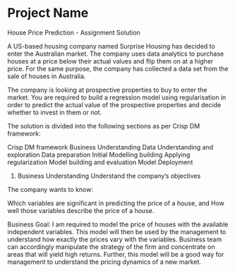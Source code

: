 # Project Name
House Price Prediction - Assignment Solution

A US-based housing company named Surprise Housing has decided to enter the Australian market. 
The company uses data analytics to purchase houses at a price below their actual values and 
flip them on at a higher price. For the same purpose, the company has collected a data set 
from the sale of houses in Australia. 

The company is looking at prospective properties to buy to enter the market. You are required 
to build a regression model using regularisation in order to predict the actual value of the 
prospective properties and decide whether to invest in them or not.

The solution is divided into the following sections as per Crisp DM framework:

Crisp DM framework
Business Understanding
Data Understanding and exploration
Data preparation
Initial Modelling building
Applying regularization
Model building and evaluation
Model Deployment

1. Business Understanding
Understand the company’s objectives

The company wants to know:

Which variables are significant in predicting the price of a house, and
How well those variables describe the price of a house.

Business Goal:
I am required to model the price of houses with the available independent variables. This model 
will then be used by the management to understand how exactly the prices vary with the variables. 
Business team can accordingly manipulate the strategy of the firm and concentrate on areas that 
will yield high returns. Further, this model will be a good way for management to understand the 
pricing dynamics of a new market.

